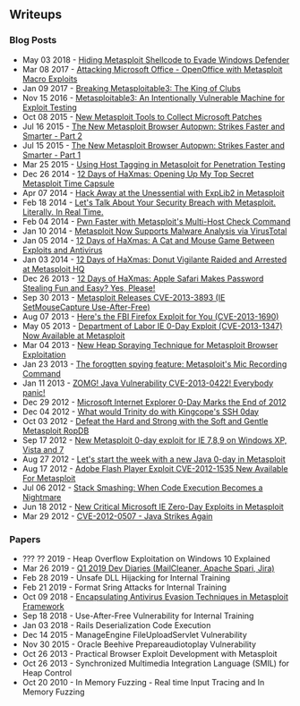 ## Writeups

### Blog Posts

* May 03 2018 - [Hiding Metasploit Shellcode to Evade Windows Defender](https://blog.rapid7.com/2018/05/03/hiding-metasploit-shellcode-to-evade-windows-defender/)
* Mar 08 2017 - [Attacking Microsoft Office - OpenOffice with Metasploit Macro Exploits](https://blog.rapid7.com/2017/03/08/attacking-microsoft-office-openoffice-with-metasploit-macro-exploits/)
* Jan 09 2017 - [Breaking Metasploitable3: The King of Clubs](https://blog.rapid7.com/2017/01/09/breaking-metasploitable3-the-king-of-clubs/)
* Nov 15 2016 - [Metasploitable3: An Intentionally Vulnerable Machine for Exploit Testing](https://blog.rapid7.com/2016/11/15/test-your-might-with-the-shiny-new-metasploitable3/)
* Oct 08 2015 - [New Metasploit Tools to Collect Microsoft Patches](https://blog.rapid7.com/2015/10/08/new-metasploit-tools-to-collect-microsoft-patches/)
* Jul 16 2015 - [The New Metasploit Browser Autopwn: Strikes Faster and Smarter - Part 2](https://blog.rapid7.com/2015/07/16/the-new-metasploit-browser-autopwn-strikes-faster-and-smarter-part-2/)
* Jul 15 2015 - [The New Metasploit Browser Autopwn: Strikes Faster and Smarter - Part 1](https://blog.rapid7.com/2015/07/15/the-new-metasploit-browser-autopwn-strikes-faster-and-smarter-part-1/)
* Mar 25 2015 - [Using Host Tagging in Metasploit for Penetration Testing](https://blog.rapid7.com/2015/03/25/using-host-tagging-in-metasploit-for-penetration-testing/)
* Dec 26 2014 - [12 Days of HaXmas: Opening Up My Top Secret Metasploit Time Capsule](https://blog.rapid7.com/2014/12/26/12-days-of-haxmas-opening-up-my-top-secret-metasploit-time-capsule/)
* Apr 07 2014 - [Hack Away at the Unessential with ExpLib2 in Metasploit](https://blog.rapid7.com/2014/04/07/hack-away-at-the-unessential-with-explib2-in-metasploit/)
* Feb 18 2014 - [Let's Talk About Your Security Breach with Metasploit. Literally. In Real Time.](https://blog.rapid7.com/2014/02/18/lets-talk-about-your-security-breach-with-metasploit-literally/)
* Feb 04 2014 - [Pwn Faster with Metasploit's Multi-Host Check Command](https://blog.rapid7.com/2014/02/04/pwn-faster-with-metasploits-multi-host-check-command/)
* Jan 10 2014 - [Metasploit Now Supports Malware Analysis via VirusTotal](https://blog.rapid7.com/2014/01/10/metasploit-now-supports-malware-analysis-via-virustotal/)
* Jan 05 2014 - [12 Days of HaXmas: A Cat and Mouse Game Between Exploits and Antivirus](https://blog.rapid7.com/2014/01/05/a-cat-and-mouse-game-between-exploits-and-antivirus/)
* Jan 03 2014 - [12 Days of HaXmas: Donut Vigilante Raided and Arrested at Metasploit HQ](https://blog.rapid7.com/2014/01/03/donut-vigilante-raided-and-arrested-at-metasploit/)
* Dec 26 2013 - [12 Days of HaXmas: Apple Safari Makes Password Stealing Fun and Easy? Yes, Please!](https://blog.rapid7.com/2013/12/26/apple-safari-makes-password-stealing-fun-and-easy-yes-please/)
* Sep 30 2013 - [Metasploit Releases CVE-2013-3893 (IE SetMouseCapture Use-After-Free)](https://blog.rapid7.com/2013/09/30/metasploit-releases-cve-2013-3893-ie-setmousecapture-use-after-free/)
* Aug 07 2013 - [Here's the FBI Firefox Exploit for You (CVE-2013-1690)](https://blog.rapid7.com/2013/08/07/heres-that-fbi-firefox-exploit-for-you-cve-2013-1690/)
* May 05 2013 - [Department of Labor IE 0-Day Exploit (CVE-2013-1347) Now Available at Metasploit](https://blog.rapid7.com/2013/05/05/department-of-labor-ie-0day-now-available-at-metasploit/)
* Mar 04 2013 - [New Heap Spraying Technique for Metasploit Browser Exploitation](https://blog.rapid7.com/2013/03/04/new-heap-spray-technique-for-metasploit-browser-exploitation/)
* Jan 23 2013 - [The forogtten spying feature: Metasploit's Mic Recording Command](https://blog.rapid7.com/2013/01/23/the-forgotten-spying-feature-metasploits-mic-recording-command/)
* Jan 11 2013 - [ZOMG! Java Vulnerability CVE-2013-0422! Everybody panic!](https://blog.rapid7.com/2013/01/11/omg-java-everybody-panic/)
* Dec 29 2012 - [Microsoft Internet Explorer 0-Day Marks the End of 2012](https://blog.rapid7.com/2012/12/29/microsoft-internet-explorer-0-day-marks-the-end-of-2012/)
* Dec 04 2012 - [What would Trinity do with Kingcope's SSH 0day](https://blog.rapid7.com/2012/12/04/what-would-trinity-do-with-kingcopes-ssh-0day/)
* Oct 03 2012 - [Defeat the Hard and Strong with the Soft and Gentle Metasploit RopDB](https://blog.rapid7.com/2012/10/03/defeat-the-hard-and-strong-with-the-soft-and-gentle-metasploit-ropdb/)
* Sep 17 2012 - [New Metasploit 0-day exploit for IE 7,8,9 on Windows XP, Vista and 7](https://blog.rapid7.com/2012/09/17/lets-start-the-week-with-a-new-internet-explorer-0-day-in-metasploit/)
* Aug 27 2012 - [Let's start the week with a new Java 0-day in Metasploit](https://blog.rapid7.com/2012/08/27/lets-start-the-week-with-a-new-java-0day/)
* Aug 17 2012 - [Adobe Flash Player Exploit CVE-2012-1535 New Available For Metasploit](https://blog.rapid7.com/2012/08/17/adobe-flash-player-exploit-cve-2012-1535-now-available-for-metasploit/)
* Jul 06 2012 - [Stack Smashing: When Code Execution Becomes a Nightmare](https://blog.rapid7.com/2012/07/06/stack-smashing-when-code-execution-becomes-a-nightmare/)
* Jun 18 2012 - [New Critical Microsoft IE Zero-Day Exploits in Metasploit](https://blog.rapid7.com/2012/06/18/metasploit-exploits-critical-microsoft-vulnerabilities/)
* Mar 29 2012 - [CVE-2012-0507 - Java Strikes Again](https://blog.rapid7.com/2012/03/29/cve-2012-0507-java-strikes-again/)


### Papers

* ??? ?? 2019 - Heap Overflow Exploitation on Windows 10 Explained
* Mar 26 2019 - [Q1 2019 Dev Diaries (MailCleaner, Apache Spari, Jira)](https://www.rapid7.com/research/report/metasploit-development-diaries-q1-2019/)
* Feb 28 2019 - Unsafe DLL Hijacking for Internal Training
* Feb 21 2019 - Format Sring Attacks for Internal Training
* Oct 09 2018 - [Encapsulating Antivirus Evasion Techniques in Metasploit Framework](https://www.rapid7.com/globalassets/_pdfs/whitepaperguide/rapid7-whitepaper-metasploit-framework-encapsulating-av-techniques.pdf)
* Sep 18 2018 - Use-After-Free Vulnerability for Internal Training
* Jan 03 2018 - Rails Deserialization Code Execution
* Dec 14 2015 - ManageEngine FileUploadServlet Vulnerability
* Nov 30 2015 - Oracle Beehive Prepareaudiotoplay Vulnerability
* Oct 26 2013 - Practical Browser Exploit Development with Metasploit
* Oct 26 2013 - Synchronized Multimedia Integration Language (SMIL) for Heap Control
* Oct 20 2010 - In Memory Fuzzing - Real time Input Tracing and In Memory Fuzzing